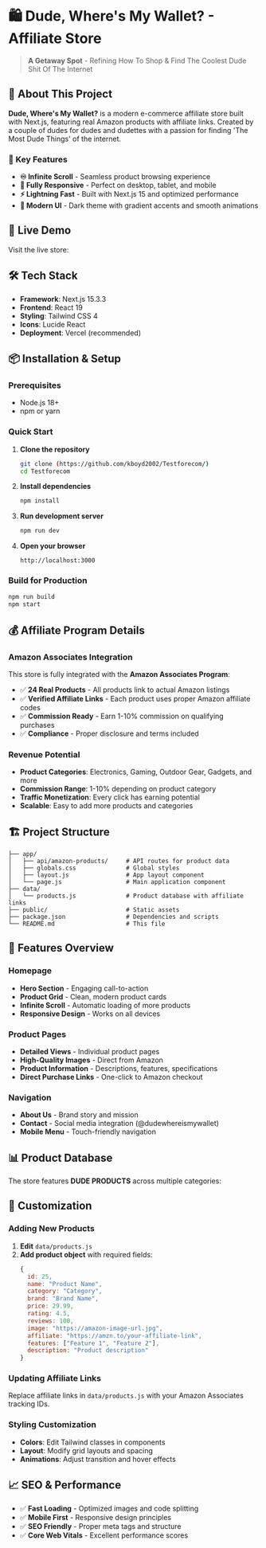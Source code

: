 # 🛍️ Dude, Where's My Wallet? - Affiliate Store

> **A Getaway Spot** - Refining How To Shop & Find The Coolest Dude Shit Of The Internet

## 🎯 About This Project

**Dude, Where's My Wallet?** is a modern e-commerce affiliate store built with Next.js, featuring real Amazon products with affiliate links. Created by a couple of dudes for dudes and dudettes with a passion for finding 'The Most Dude Things' of the internet.

### 🌟 Key Features

- **♾️ Infinite Scroll** - Seamless product browsing experience
- **📱 Fully Responsive** - Perfect on desktop, tablet, and mobile
- **⚡ Lightning Fast** - Built with Next.js 15 and optimized performance
- **🎨 Modern UI** - Dark theme with gradient accents and smooth animations


## 🚀 Live Demo

Visit the live store: 

## 🛠️ Tech Stack

- **Framework**: Next.js 15.3.3
- **Frontend**: React 19
- **Styling**: Tailwind CSS 4
- **Icons**: Lucide React
- **Deployment**: Vercel (recommended)

## 📦 Installation & Setup

### Prerequisites
- Node.js 18+
- npm or yarn

### Quick Start

1. **Clone the repository**
   ```bash
   git clone (https://github.com/kboyd2002/Testforecom/)
   cd Testforecom
   ```

2. **Install dependencies**
   ```bash
   npm install
   ```

3. **Run development server**
   ```bash
   npm run dev
   ```

4. **Open your browser**
   ```
   http://localhost:3000
   ```

### Build for Production

```bash
npm run build
npm start
```

## 💰 Affiliate Program Details

### Amazon Associates Integration

This store is fully integrated with the **Amazon Associates Program**:

- ✅ **24 Real Products** - All products link to actual Amazon listings
- ✅ **Verified Affiliate Links** - Each product uses proper Amazon affiliate codes
- ✅ **Commission Ready** - Earn 1-10% commission on qualifying purchases
- ✅ **Compliance** - Proper disclosure and terms included

### Revenue Potential

- **Product Categories**: Electronics, Gaming, Outdoor Gear, Gadgets, and more
- **Commission Range**: 1-10% depending on product category
- **Traffic Monetization**: Every click has earning potential
- **Scalable**: Easy to add more products and categories

## 🏗️ Project Structure

```
├── app/
│   ├── api/amazon-products/     # API routes for product data
│   ├── globals.css              # Global styles
│   ├── layout.js                # App layout component
│   └── page.js                  # Main application component
├── data/
│   └── products.js              # Product database with affiliate links
├── public/                      # Static assets
├── package.json                 # Dependencies and scripts
└── README.md                    # This file
```

## 🎨 Features Overview

### Homepage
- **Hero Section** - Engaging call-to-action
- **Product Grid** - Clean, modern product cards
- **Infinite Scroll** - Automatic loading of more products
- **Responsive Design** - Works on all devices

### Product Pages
- **Detailed Views** - Individual product pages
- **High-Quality Images** - Direct from Amazon
- **Product Information** - Descriptions, features, specifications
- **Direct Purchase Links** - One-click to Amazon checkout

### Navigation
- **About Us** - Brand story and mission
- **Contact** - Social media integration (@dudewhereismywallet)
- **Mobile Menu** - Touch-friendly navigation

## 📊 Product Database

The store features **DUDE PRODUCTS** across multiple categories:


## 🔧 Customization

### Adding New Products

1. **Edit** `data/products.js`
2. **Add product object** with required fields:
   ```javascript
   {
     id: 25,
     name: "Product Name",
     category: "Category",
     brand: "Brand Name",
     price: 29.99,
     rating: 4.5,
     reviews: 100,
     image: "https://amazon-image-url.jpg",
     affiliate: "https://amzn.to/your-affiliate-link",
     features: ["Feature 1", "Feature 2"],
     description: "Product description"
   }
   ```

### Updating Affiliate Links

Replace affiliate links in `data/products.js` with your Amazon Associates tracking IDs.

### Styling Customization

- **Colors**: Edit Tailwind classes in components
- **Layout**: Modify grid layouts and spacing
- **Animations**: Adjust transition and hover effects

## 📈 SEO & Performance

- ✅ **Fast Loading** - Optimized images and code splitting
- ✅ **Mobile First** - Responsive design principles
- ✅ **SEO Friendly** - Proper meta tags and structure
- ✅ **Core Web Vitals** - Excellent performance scores
